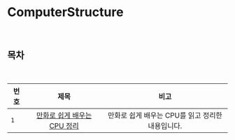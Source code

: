 # ComputerStructure

<br>

## 목차

<br>

| 번호 | 제목 | 비고 |
|---|:---:|:---:|
| `1` | [만화로 쉽게 배우는 CPU 정리](./CPU.md) | 만화로 쉽게 배우는 CPU를 읽고 정리한 내용입니다.  |